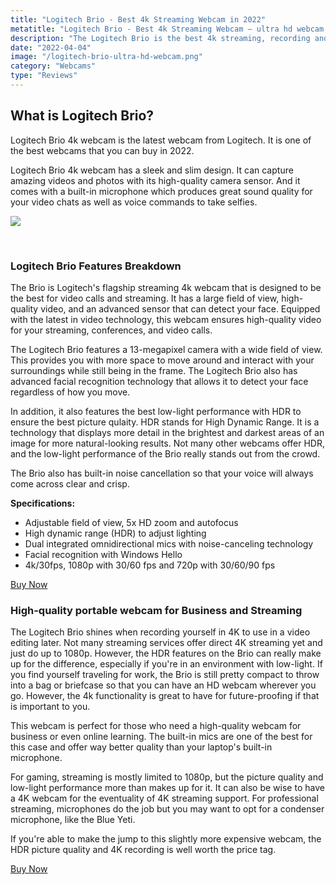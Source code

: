 ```yaml
---
title: "Logitech Brio - Best 4k Streaming Webcam in 2022"
metatitle: "Logitech Brio - Best 4k Streaming Webcam – ultra hd webcam for video conferencing, recording, and streaming"
description: "The Logitech Brio is the best 4k streaming, recording and conferencing webcam on the market today."
date: "2022-04-04"
image: "/logitech-brio-ultra-hd-webcam.png"
category: "Webcams"
type: "Reviews"
---
```


<div class="row">
<div class="col-lg-8">

## What is Logitech Brio?

Logitech Brio 4k webcam is the latest webcam from Logitech. It is one of the best webcams that you can buy in 2022.

Logitech Brio 4k webcam has a sleek and slim design. It can capture amazing videos and photos with its high-quality camera sensor. And it comes with a built-in microphone which produces great sound quality for your video chats as well as voice commands to take selfies.

</div>
<div class="col-lg-4">

<a href="https://www.amazon.com/Logitech-BRIO-Conferencing-Recording-Streaming/dp/B01N5NYRES?&linkCode=li3&tag=gamestreamingsetup-20&linkId=5f165983f3c51b6843fe2fc77d279742&language=en_US&ref_=as_li_ss_il" target="_blank"><img border="0" src="//ws-na.amazon-adsystem.com/widgets/q?_encoding=UTF8&ASIN=B01N5NYRES&Format=_SL250_&ID=AsinImage&MarketPlace=US&ServiceVersion=20070822&WS=1&tag=gamestreamingsetup-20&language=en_US" ></a><img src="https://ir-na.amazon-adsystem.com/e/ir?t=gamestreamingsetup-20&language=en_US&l=li3&o=1&a=B01N5NYRES" width="1" height="1" border="0" alt="" style="border:none !important; margin:0px !important;" />

</div>
</div>

<br/>

### Logitech Brio Features Breakdown

The Brio is Logitech's flagship streaming 4k webcam that is designed to be the best for video calls and streaming. It has a large field of view, high-quality video, and an advanced sensor that can detect your face. Equipped with the latest in video technology, this webcam ensures high-quality video for your streaming, conferences, and video calls.

The Logitech Brio features a 13-megapixel camera with a wide field of view. This provides you with more space to move around and interact with your surroundings while still being in the frame. The Logitech Brio also has advanced facial recognition technology that allows it to detect your face regardless of how you move.

In addition, it also features the best low-light performance with HDR to ensure the best picture qulaity. HDR stands for High Dynamic Range. It is a technology that displays more detail in the brightest and darkest areas of an image for more natural-looking results. Not many other webcams offer HDR, and the low-light performance of the Brio really stands out from the crowd.

The Brio also has built-in noise cancellation so that your voice will always come across clear and crisp.

**Specifications:**

- Adjustable field of view, 5x HD zoom and autofocus
- High dynamic range (HDR) to adjust lighting
- Dual integrated omnidirectional mics with noise-canceling technology
- Facial recognition with Windows Hello
- 4k/30fps, 1080p with 30/60 fps and 720p with 30/60/90 fps

<a class="btn btn-primary mt-2 mb-5" href="https://amzn.to/3JbnnjA">Buy Now</a>

### High-quality portable webcam for Business and Streaming

The Logitech Brio shines when recording yourself in 4K to use in a video editing later. Not many streaming services offer direct 4K streaming yet and just do up to 1080p. However, the HDR features on the Brio can really make up for the difference, especially if you're in an environment with low-light. If you find yourself traveling for work, the Brio is still pretty compact to throw into a bag or briefcase so that you can have an HD webcam wherever you go. However, the 4k functionality is great to have for future-proofing if that is important to you.

This webcam is perfect for those who need a high-quality webcam for business or even online learning. The built-in mics are one of the best for this case and offer way better quality than your laptop's built-in microphone.

For gaming, streaming is mostly limited to 1080p, but the picture quality and low-light performance more than makes up for it. It can also be wise to have a 4K webcam for the eventuality of 4K streaming support. For professional streaming, microphones do the job but you may want to opt for a condenser microphone, like the Blue Yeti.

If you're able to make the jump to this slightly more expensive webcam, the HDR picture quality and 4K recording is well worth the price tag.

<a class="btn btn-primary mt-2" href="https://amzn.to/3JbnnjA">Buy Now</a>
